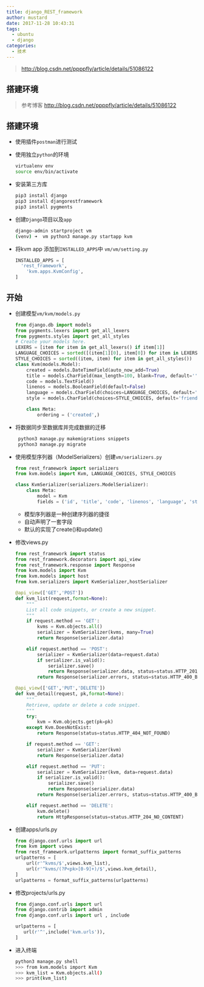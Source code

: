 ```yaml
---
title: django_REST_framework
author: mustard
date: 2017-11-28 10:43:31
tags:
  - ubuntu
  - django
categories:
  - 技术
---
```


> http://blog.csdn.net/ppppfly/article/details/51086122

##  搭建环境

> 参考博客 http://blog.csdn.net/ppppfly/article/details/51086122

## 搭建环境

- 使用插件`postman`进行测试

- 使用独立`python`的环境

  ```bash
  virtualenv env
  source env/bin/activate
  ```

- 安装第三方库

  ```bash
  pip3 install django
  pip3 install djangorestframework
  pip3 install pygments
  ```

- 创建`Django`项目以及`app`

  ```bash
  django-admin startproject vm 
  (venv) ➜  vm python3 manage.py startapp kvm
  ```

- 将kvm app 添加到`INSTALLED_APPS`中 `vm/vm/setting.py`

  ```python
  INSTALLED_APPS = [
  	'rest_framework',
      'kvm.apps.KvmConfig',
  ]
  ```

## 开始

- 创建模型`vm/kvm/models.py`

  ```python
  from django.db import models
  from pygments.lexers import get_all_lexers
  from pygments.styles import get_all_styles
  # Create your models here.
  LEXERS = [item for item in get_all_lexers() if item[1]]
  LANGUAGE_CHOICES = sorted([(item[1][0], item[0]) for item in LEXERS])
  STYLE_CHOICES = sorted((item, item) for item in get_all_styles())
  class Kvm(models.Model):
      created = models.DateTimeField(auto_now_add=True)
      title = models.CharField(max_length=100, blank=True, default='')
      code = models.TextField()
      linenos = models.BooleanField(default=False)
      language = models.CharField(choices=LANGUAGE_CHOICES, default='python', max_length=100)
      style = models.CharField(choices=STYLE_CHOICES, default='friendly', max_length=100)

      class Meta:
          ordering = ('created',)
  ```

- 将数据同步至数据库并完成数据的迁移

  ```bash
   python3 manage.py makemigrations snippets
   python3 manage.py migrate
  ```


- 使用模型序列器（ModelSerializers）创建`vm/serializers.py`

  ```python
  from rest_framework import serializers
  from kvm.models import Kvm, LANGUAGE_CHOICES, STYLE_CHOICES

  class KvmSerializer(serializers.ModelSerializer):
      class Meta:
          model = Kvm
          fields = ('id', 'title', 'code', 'linenos', 'language', 'style')
  ```

  - 模型序列器是一种创建序列器的捷径
  - 自动声明了一套字段
  - 默认的实现了create()和update()

- 修改views.py

  ```python
  from rest_framework import status
  from rest_framework.decorators import api_view
  from rest_framework.response import Response
  from kvm.models import Kvm
  from kvm.models import host
  from kvm.serializers import KvmSerializer,hostSerializer

  @api_view(['GET','POST'])
  def kvm_list(request,format=None):
      """
      List all code snippets, or create a new snippet.
      """
      if request.method == 'GET':
          kvms = Kvm.objects.all()
          serializer = KvmSerializer(kvms, many=True)
          return Response(serializer.data)

      elif request.method == 'POST':
          serializer = KvmSerializer(data=request.data)
          if serializer.is_valid():
              serializer.save()
              return Response(serializer.data, status=status.HTTP_201_CREATED)
          return Response(serializer.errors, status=status.HTTP_400_BAD_REQUEST)

  @api_view(['GET','PUT','DELETE'])
  def kvm_detail(request, pk,format=None):
      """
      Retrieve, update or delete a code snippet.
      """
      try:
          kvm = Kvm.objects.get(pk=pk)
      except Kvm.DoesNotExist:
          return Response(status=status.HTTP_404_NOT_FOUND)

      if request.method == 'GET':
          serializer = KvmSerializer(kvm)
          return Response(serializer.data)

      elif request.method == 'PUT':
          serializer = KvmSerializer(kvm, data=request.data)
          if serializer.is_valid():
              serializer.save()
              return Response(serializer.data)
          return Response(serializer.errors, status=status.HTTP_400_BAD_REQUEST)

      elif request.method == 'DELETE':
          kvm.delete()
          return HttpResponse(status=status.HTTP_204_NO_CONTENT)
  ```

- 创建apps/urls.py

  ```python
  from django.conf.urls import url
  from kvm import views
  from rest_framework.urlpatterns import format_suffix_patterns
  urlpatterns = [
      url(r'^kvms/$',views.kvm_list),
      url(r'^kvms/(?P<pk>[0-9]+)/$',views.kvm_detail),
  ]
  urlpatterns = format_suffix_patterns(urlpatterns)
  ```

- 修改projects/urls.py

  ```python
  from django.conf.urls import url
  from django.contrib import admin
  from django.conf.urls import url , include

  urlpatterns = [
     url(r'^',include('kvm.urls')),
  ]
  ```

- 进入终端

  ```bash
  python3 manage.py shell
  >>> from kvm.models import Kvm
  >>> kvm_list = Kvm.objects.all()
  >>> print(kvm_list)
  ```

  ​